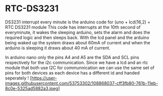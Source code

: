 # RTC-DS3231

DS3231 interrupt every minute is the arduino code for (uno + lcd(16,2) + RTC DS3231 module
This code has interrupts at the 10th second of everyminute, it wakes the sleeping arduino, sets the alarm and does the required logic and then sleeps back.
With the lcd panel and the arduino being waked up the system draws about 60mA of current and when the arduino is sleeping it draws about 40 mA of current.

In arduino nano only the pins A4 and A5 are the SDA and SCL pins respectively for the i2c communication. Since we have a lcd and an rtc module that both use I2C for communnication we can use the same set of pins for both devices as each device has a different id and handed seperately
! [https://user-images.githubusercontent.com/53753302/108868037-cff3fb80-761b-11eb-8c0e-5325ad5882a3.jpeg]
